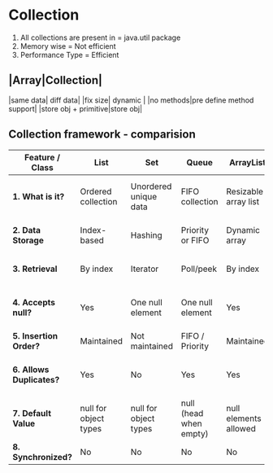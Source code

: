 # Collection

1. All collections are present in = java.util package
2. Memory wise = Not efficient
3. Performance Type = Efficient

## |Array|Collection|

|same data| diff data|
|fix size| dynamic |
|no methods|pre define method support|
|store obj + primitive|store obj|

## Collection framework - comparision

| Feature / Class           | List                  | Set                   | Queue                  | ArrayList             | LinkedList            | Vector                | HashSet              | LinkedHashSet            | TreeSet              | PriorityQueue        | HashMap                        | LinkedHashMap         | TreeMap                          | Hashtable             |
| ------------------------- | --------------------- | --------------------- | ---------------------- | --------------------- | --------------------- | --------------------- | -------------------- | ------------------------ | -------------------- | -------------------- | ------------------------------ | --------------------- | -------------------------------- | --------------------- |
| **1. What is it?**        | Ordered collection    | Unordered unique data | FIFO collection        | Resizable array list  | Doubly-linked list    | Synchronized list     | Hash table           | Hash table with order    | Sorted set           | Priority-based queue | Key-value map                  | Ordered key-value map | Sorted key-value map             | Synchronized map      |
| **2. Data Storage**       | Index-based           | Hashing               | Priority or FIFO       | Dynamic array         | Doubly-linked list    | Array                 | Hash table           | Hash table + linked list | Red-Black tree       | Heap (min-heap)      | Hashing                        | Hashing + linked list | Red-Black tree                   | Hash table            |
| **3. Retrieval**          | By index              | Iterator              | Poll/peek              | By index              | By index / iterator   | By index              | Iterator             | Iterator (ordered)       | Iterator (sorted)    | Head element access  | Key lookup                     | Key lookup (ordered)  | Key lookup (sorted)              | Key lookup            |
| **4. Accepts null?**      | Yes                   | One null element      | One null element       | Yes                   | Yes                   | Yes                   | One null             | One null                 | No (throws NPE)      | One null             | One null key, many null values | Same as HashMap       | No null key, null values allowed | No null key/value     |
| **5. Insertion Order?**   | Maintained            | Not maintained        | FIFO / Priority        | Maintained            | Maintained            | Maintained            | Not maintained       | Maintained               | Sorted by comparator | Priority order       | Not maintained                 | Maintained            | Sorted by key                    | Not maintained        |
| **6. Allows Duplicates?** | Yes                   | No                    | Yes                    | Yes                   | Yes                   | Yes                   | No                   | No                       | No                   | Yes                  | Keys: No, Values: Yes          | Keys: No, Values: Yes | Keys: No, Values: Yes            | Keys: No, Values: Yes |
| **7. Default Value**      | null for object types | null for object types | null (head when empty) | null elements allowed | null elements allowed | null elements allowed | null element allowed | null element allowed     | No null element      | null if empty        | null for absent keys           | null for absent keys  | null for absent keys             | null not allowed      |
| **8. Synchronized?**      | No                    | No                    | No                     | No                    | No                    | **Yes**               | No                   | No                       | No                   | No                   | No                             | No                    | No                               | **Yes**               |

